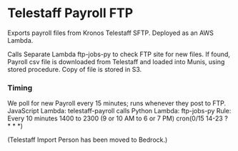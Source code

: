 # Telestaff Payroll FTP
Exports payroll files from Kronos Telestaff SFTP.
Deployed as an AWS Lambda.

Calls Separate Lambda ftp-jobs-py to check FTP site for new files.
If found, Payroll csv file is downloaded from Telestaff and loaded into Munis, using stored procedure.
Copy of file is stored in S3.

### Timing 
We poll for new Payroll every 15 minutes; runs whenever they post to FTP. 
JavaScript Lambda: telestaff-payroll calls Python Lambda: ftp-jobs-py
Rule: Every 10 minutes 1400 to 2300 (9 or 10 AM to 6 or 7 PM) cron(0/15 14-23 ? * * *)

(Telestaff Import Person has been moved to Bedrock.)
